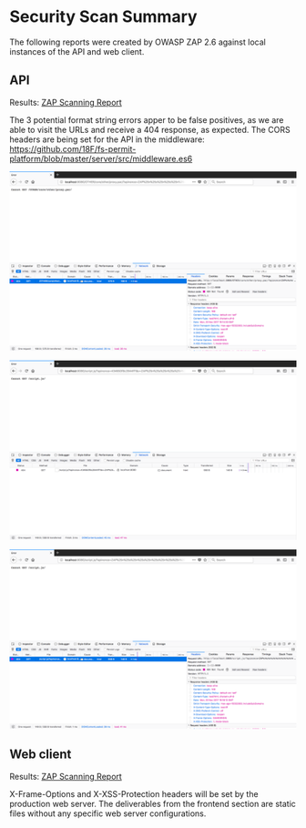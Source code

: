 # Security Scan Summary

The following reports were created by OWASP ZAP 2.6 against local instances of
the API and web client.

## API

Results: [ZAP Scanning Report](api.pdf)

The 3 potential format string errors apper to be false positives, as we are able
to visit the URLs and receive a 404 response, as expected. The CORS headers are being set for the API in the middleware: https://github.com/18F/fs-permit-platform/blob/master/server/src/middleware.es6

![](screenshot-1.png)

![](screenshot-2.png)

![](screenshot-3.png)

## Web client

Results: [ZAP Scanning Report](frontend.pdf)

X-Frame-Options and X-XSS-Protection headers will be set by the production web
server. The deliverables from the frontend section are static files without any
specific web server configurations.
